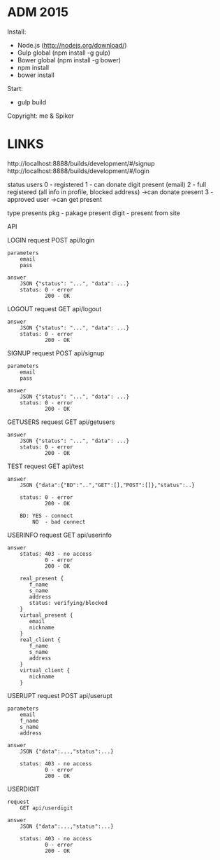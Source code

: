 ADM 2015
================

Install:
- Node.js (http://nodejs.org/download/)
- Gulp global (npm install -g gulp)
- Bower global (npm install -g bower)
- npm install
- bower install

Start:
- gulp build

Copyright: me & Spiker

LINKS
===============
http://localhost:8888/builds/development/#/signup
http://localhost:8888/builds/development/#/login

status users
0 - registered
1 - can donate digit present (email)
2 - full registered (all info in profile, blocked address) ->can donate present
3 - approved user  ->can get present

type presents
pkg     -   pakage present
digit   -   present from site

API

LOGIN
    request
        POST api/login

    parameters
        email
        pass

    answer
        JSON {"status": "...", "data": ...}
        status: 0 - error
                200 - OK

LOGOUT
    request
        GET api/logout

    answer
        JSON {"status": "...", "data": ...}
        status: 0 - error
                200 - OK

SIGNUP
    request
        POST api/signup

    parameters
        email
        pass

    answer
        JSON {"status": "...", "data": ...}
        status: 0 - error
                200 - OK

GETUSERS
    request
        GET api/getusers

    answer
        JSON {"status": "...", "data": ...}
        status: 0 - error
                200 - OK

TEST
    request
        GET api/test

    answer
        JSON {"data":{"BD":"..","GET":[],"POST":[]},"status":..}

        status: 0 - error
                200 - OK

        BD: YES - connect
            NO  - bad connect

USERINFO
    request
        GET api/userinfo

    answer
        status: 403 - no access
                0 - error
                200 - OK

        real_present {
           f_name
           s_name
           address
           status: verifying/blocked
        }
        virtual_present {
           email
           nickname
        }
        real_client {
           f_name
           s_name
           address
        }
        virtual_client {
           nickname
        }

USERUPT
    request
        POST api/userupt

    parameters
        email
        f_name
        s_name
        address

    answer
        JSON {"data":...,"status":...}

        status: 403 - no access
                0 - error
                200 - OK

USERDIGIT

    request
        GET api/userdigit

    answer
        JSON {"data":...,"status":...}

        status: 403 - no access
                0 - error
                200 - OK
